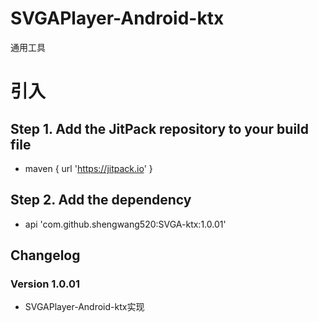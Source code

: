 # SVGAPlayer-Android-ktx

通用工具

# 引入

## Step 1. Add the JitPack repository to your build file

* maven { url '<https://jitpack.io>' }

## Step 2. Add the dependency

* api 'com.github.shengwang520:SVGA-ktx:1.0.01'

## Changelog

### Version 1.0.01

* SVGAPlayer-Android-ktx实现
